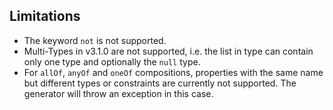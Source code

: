 ## Limitations

* The keyword `not` is not supported.
* Multi-Types in v3.1.0 are not supported, i.e. the list in type can contain only one type and optionally the `null`
  type.
* For `allOf`, `anyOf` and `oneOf` compositions, properties with the same name but different types or constraints are
  currently not supported. The generator will throw an exception in this case.

